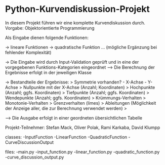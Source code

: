 # Python-Kurvendiskussion-Projekt
In diesem Projekt führen wir eine komplette Kurvendiskussion durch. Vorgabe: Objektorientierte Programmierung


Als Eingabe dienen folgende Funktionen:

-> lineare Funktionen
-> quadratische Funktion
... (mögliche Ergänzung bei fehlender Komplexität)


-> Die Eingabe wird durch Input-Validation geprüft und in eine der vorgegebenen Funktions-Kategorien eingeordnet
--> Die Berechnung der Ergebnisse erfolgt in der jeweiligen Klasse
  
  -> Bestandteile der Ergebnisse:
      > Symmetrie vorhanden? 
          - X-Achse
          - Y-Achse
      > Nullpunkte mit der X-Achse (Anzahl; Koordinaten)
      > Hochpunkte (Anzahl; ggfs. Koordinaten)
      > Tiefpunkte (Anzahl; ggfs. Koordinaten)
      > Wendepunkte (Anzahl; ggfs. Koordinaten)
      > Krümmungs-Verhalten
      > Monotonie-Verhalten
      > Grenzverhalten (limes)
      > Ableitungen (Möglichkeit der Anzeige aller, die zur Berechnung verwendet werden)
      >
      
--> Die Ausgabe erfolgt in einer geordneten übersichtlichen Tabelle

Projekt-Teilnehmer: Stefan Mack, Oliver Polak, Rami Karkaba, David Klumpp


classes:
  -InputFunction
  -LinearFunction
  -QuadraticFunction
  -CurveDiscussionOutput

files:
  -main.py
  -input_function.py
  -linear_function.py
  -quadratic_function.py
  -curve_discussion_output.py
